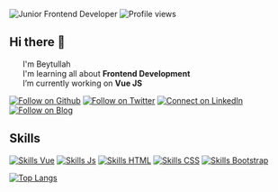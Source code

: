 ![Junior Frontend Developer](https://beytullahozturk.com.tr/wp-content/uploads/2020/10/ust-kisim-2.jpg)
![Profile views](https://gpvc.arturio.dev/ozturkbeytullah)  

## Hi there 👋
<ul style="list-style:none">
  <li> I'm Beytullah</li>
	<li> I'm learning all about <b>Frontend Development</b> </li>
  <li> I’m currently working on <b>Vue JS</b></li>
</ul>

[![Follow on Github](https://img.shields.io/badge/GitHub-100000?style=for-the-badge&logo=github&logoColor=white)](https://ozturkbeytullah.github.io)
[![Follow on Twitter](https://img.shields.io/badge/Twitter-1DA1F2?style=for-the-badge&logo=twitter&logoColor=white)](https://twitter.com/ozbeytullah1)
[![Connect on LinkedIn](https://img.shields.io/badge/LinkedIn-0077B5?style=for-the-badge&logo=linkedin&logoColor=white)](https://www.linkedin.com/in/beytullahozturk)
[![Follow on Blog](https://img.shields.io/badge/Medium-12100E?style=for-the-badge&logo=medium&logoColor=white)](https://beytullahozturk.com.tr)  

## Skills
[![Skills Vue](https://img.shields.io/badge/Vue.js-35495E?style=for-the-badge&logo=vue.js&logoColor=4FC08D)](#)
[![Skills Js](https://img.shields.io/badge/JavaScript-323330?style=for-the-badge&logo=javascript&logoColor=F7DF1E)](#)
[![Skills HTML](https://img.shields.io/badge/HTML-239120?style=for-the-badge&logo=html5&logoColor=white)](#)
[![Skills CSS](https://img.shields.io/badge/CSS-239120?&style=for-the-badge&logo=css3&logoColor=white)](#)
[![Skills Bootstrap](https://img.shields.io/badge/Bootstrap-563D7C?style=for-the-badge&logo=bootstrap&logoColor=white)](#)

[![Top Langs](https://github-readme-stats.vercel.app/api/top-langs/?username=ozturkbeytullah)](https://github.com/anuraghazra/github-readme-stats)
